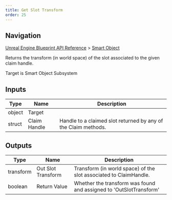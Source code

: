 ```yaml
---
title: Get Slot Transform
order: 25
---
```

## Navigation

[Unreal Engine Blueprint API Reference](https://dev.epicgames.com/documentation/en-us/unreal-engine/BlueprintAPI) > [Smart Object](https://dev.epicgames.com/documentation/en-us/unreal-engine/BlueprintAPI/SmartObject)

Returns the transform (in world space) of the slot associated to the given claim handle.

Target is Smart Object Subsystem

## Inputs

| Type | Name | Description |
| --- | --- | --- |
| object | Target |  |
| struct | Claim Handle | Handle to a claimed slot returned by any of the Claim methods. |

## Outputs

| Type | Name | Description |
| --- | --- | --- |
| transform | Out Slot Transform | Transform (in world space) of the slot associated to ClaimHandle. |
| boolean | Return Value | Whether the transform was found and assigned to 'OutSlotTransform' |
